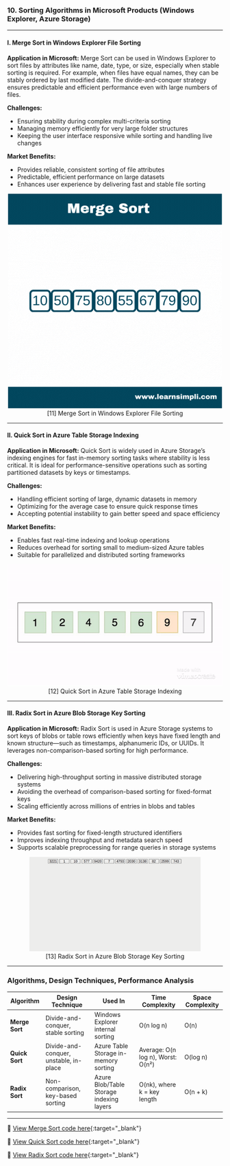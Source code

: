 

###  **10. Sorting Algorithms in Microsoft Products (Windows Explorer, Azure Storage)**

---

#### **I. Merge Sort in Windows Explorer File Sorting**

**Application in Microsoft:**
Merge Sort can be used in Windows Explorer to sort files by attributes like name, date, type, or size, especially when stable sorting is required. For example, when files have equal names, they can be stably ordered by last modified date. The divide-and-conquer strategy ensures predictable and efficient performance even with large numbers of files.

**Challenges:**

* Ensuring stability during complex multi-criteria sorting
* Managing memory efficiently for very large folder structures
* Keeping the user interface responsive while sorting and handling live changes

**Market Benefits:**

* Provides reliable, consistent sorting of file attributes
* Predictable, efficient performance on large datasets
* Enhances user experience by delivering fast and stable file sorting

<p align="center">
  <img src="https://github.com/Sindhuhurakadli/sindhu_portfolio.io/blob/main/images/How-merge-sort-works.gif?raw=true" alt="Microsoft Infrastructure">
  <br>
  [11] Merge Sort in Windows Explorer File Sorting
  <br>
</p>

---

#### **II. Quick Sort in Azure Table Storage Indexing**

**Application in Microsoft:**
Quick Sort is widely used in Azure Storage’s indexing engines for fast in-memory sorting tasks where stability is less critical. It is ideal for performance-sensitive operations such as sorting partitioned datasets by keys or timestamps.

**Challenges:**

* Handling efficient sorting of large, dynamic datasets in memory
* Optimizing for the average case to ensure quick response times
* Accepting potential instability to gain better speed and space efficiency

**Market Benefits:**

* Enables fast real-time indexing and lookup operations
* Reduces overhead for sorting small to medium-sized Azure tables
* Suitable for parallelized and distributed sorting frameworks

<p align="center">
  <img src="https://github.com/Sindhuhurakadli/sindhu_portfolio.io/blob/main/images/quick%20sort.gif?raw=true" alt="Microsoft Infrastructure">
  <br>
  [12] Quick Sort in Azure Table Storage Indexing
  <br>
</p>

---

#### **III. Radix Sort in Azure Blob Storage Key Sorting**

**Application in Microsoft:**
Radix Sort is used in Azure Storage systems to sort keys of blobs or table rows efficiently when keys have fixed length and known structure—such as timestamps, alphanumeric IDs, or UUIDs. It leverages non-comparison-based sorting for high performance.

**Challenges:**

* Delivering high-throughput sorting in massive distributed storage systems
* Avoiding the overhead of comparison-based sorting for fixed-format keys
* Scaling efficiently across millions of entries in blobs and tables

**Market Benefits:**

* Provides fast sorting for fixed-length structured identifiers
* Improves indexing throughput and metadata search speed
* Supports scalable preprocessing for range queries in storage systems

<p align="center">
  <img src="https://github.com/Sindhuhurakadli/sindhu_portfolio.io/blob/main/images/radixsort.gif?raw=true" alt="Microsoft Infrastructure" width="400">
  <br>
  [13] Radix Sort in Azure Blob Storage Key Sorting
  <br>
</p>

---

###  **Algorithms, Design Techniques, Performance Analysis**

| Algorithm      | Design Technique                       | Used In                                  | Time Complexity                   | Space Complexity |
| -------------- | -------------------------------------- | ---------------------------------------- | --------------------------------- | ---------------- |
| **Merge Sort** | Divide-and-conquer, stable sorting     | Windows Explorer internal sorting        | O(n log n)                        | O(n)             |
| **Quick Sort** | Divide-and-conquer, unstable, in-place | Azure Table Storage in-memory sorting    | Average: O(n log n), Worst: O(n²) | O(log n)         |
| **Radix Sort** | Non-comparison, key-based sorting      | Azure Blob/Table Storage indexing layers | O(nk), where k = key length       | O(n + k)         |

---

🔗 [View Merge Sort code here](https://github.com/Sindhuhurakadli/sindhu_portfolio.io/blob/main/codes/mergesort.cpp){\:target="\_blank"}

🔗 [View Quick Sort code here](https://github.com/Sindhuhurakadli/sindhu_portfolio.io/blob/main/codes/quicksort.cpp){\:target="\_blank"}

🔗 [View Radix Sort code here](https://github.com/Sindhuhurakadli/sindhu_portfolio.io/blob/main/codes/randixsort.cpp){\:target="\_blank"}

